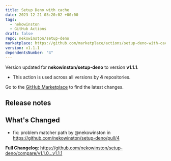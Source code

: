 ```yaml
---
title: Setup Deno with cache
date: 2023-12-21 03:20:02 +00:00
tags:
  - nekowinston
  - GitHub Actions
draft: false
repo: nekowinston/setup-deno
marketplace: https://github.com/marketplace/actions/setup-deno-with-cache
version: v1.1.1
dependentsNumber: "4"
---
```



Version updated for **nekowinston/setup-deno** to version **v1.1.1**.
- This action is used across all versions by **4** repositories.

Go to the [GitHub Marketplace](https://github.com/marketplace/actions/setup-deno-with-cache) to find the latest changes.

## Release notes

## What's Changed
* fix: problem matcher path by @nekowinston in https://github.com/nekowinston/setup-deno/pull/4


**Full Changelog**: https://github.com/nekowinston/setup-deno/compare/v1.1.0...v1.1.1

